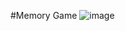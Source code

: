 #Memory Game
![image](https://github.com/lbmle/memorygame/assets/56726720/347d4dad-6ec0-4351-bc4b-bb6d187f1a69)


